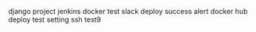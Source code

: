 django project jenkins docker test
slack deploy success alert
docker hub deploy test setting
ssh test9
